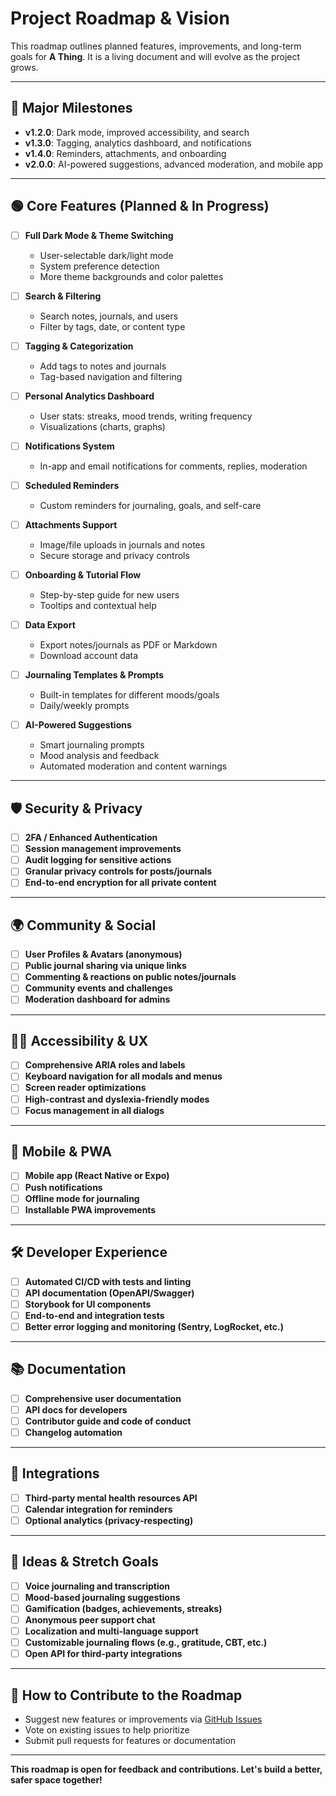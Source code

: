 # Project Roadmap & Vision

This roadmap outlines planned features, improvements, and long-term goals for **A Thing**. It is a living document and will evolve as the project grows.

---

## 🚀 Major Milestones

- **v1.2.0**: Dark mode, improved accessibility, and search
- **v1.3.0**: Tagging, analytics dashboard, and notifications
- **v1.4.0**: Reminders, attachments, and onboarding
- **v2.0.0**: AI-powered suggestions, advanced moderation, and mobile app

---

## 🟢 Core Features (Planned & In Progress)

- [ ] **Full Dark Mode & Theme Switching**
    - User-selectable dark/light mode
    - System preference detection
    - More theme backgrounds and color palettes

- [ ] **Search & Filtering**
    - Search notes, journals, and users
    - Filter by tags, date, or content type

- [ ] **Tagging & Categorization**
    - Add tags to notes and journals
    - Tag-based navigation and filtering

- [ ] **Personal Analytics Dashboard**
    - User stats: streaks, mood trends, writing frequency
    - Visualizations (charts, graphs)

- [ ] **Notifications System**
    - In-app and email notifications for comments, replies, moderation

- [ ] **Scheduled Reminders**
    - Custom reminders for journaling, goals, and self-care

- [ ] **Attachments Support**
    - Image/file uploads in journals and notes
    - Secure storage and privacy controls

- [ ] **Onboarding & Tutorial Flow**
    - Step-by-step guide for new users
    - Tooltips and contextual help

- [ ] **Data Export**
    - Export notes/journals as PDF or Markdown
    - Download account data

- [ ] **Journaling Templates & Prompts**
    - Built-in templates for different moods/goals
    - Daily/weekly prompts

- [ ] **AI-Powered Suggestions**
    - Smart journaling prompts
    - Mood analysis and feedback
    - Automated moderation and content warnings

---

## 🛡️ Security & Privacy

- [ ] **2FA / Enhanced Authentication**
- [ ] **Session management improvements**
- [ ] **Audit logging for sensitive actions**
- [ ] **Granular privacy controls for posts/journals**
- [ ] **End-to-end encryption for all private content**

---

## 🌍 Community & Social

- [ ] **User Profiles & Avatars (anonymous)**
- [ ] **Public journal sharing via unique links**
- [ ] **Commenting & reactions on public notes/journals**
- [ ] **Community events and challenges**
- [ ] **Moderation dashboard for admins**

---

## 🧑‍🦽 Accessibility & UX

- [ ] **Comprehensive ARIA roles and labels**
- [ ] **Keyboard navigation for all modals and menus**
- [ ] **Screen reader optimizations**
- [ ] **High-contrast and dyslexia-friendly modes**
- [ ] **Focus management in all dialogs**

---

## 📱 Mobile & PWA

- [ ] **Mobile app (React Native or Expo)**
- [ ] **Push notifications**
- [ ] **Offline mode for journaling**
- [ ] **Installable PWA improvements**

---

## 🛠️ Developer Experience

- [ ] **Automated CI/CD with tests and linting**
- [ ] **API documentation (OpenAPI/Swagger)**
- [ ] **Storybook for UI components**
- [ ] **End-to-end and integration tests**
- [ ] **Better error logging and monitoring (Sentry, LogRocket, etc.)**

---

## 📚 Documentation

- [ ] **Comprehensive user documentation**
- [ ] **API docs for developers**
- [ ] **Contributor guide and code of conduct**
- [ ] **Changelog automation**

---

## 🧩 Integrations

- [ ] **Third-party mental health resources API**
- [ ] **Calendar integration for reminders**
- [ ] **Optional analytics (privacy-respecting)**

---

## 📝 Ideas & Stretch Goals

- [ ] **Voice journaling and transcription**
- [ ] **Mood-based journaling suggestions**
- [ ] **Gamification (badges, achievements, streaks)**
- [ ] **Anonymous peer support chat**
- [ ] **Localization and multi-language support**
- [ ] **Customizable journaling flows (e.g., gratitude, CBT, etc.)**
- [ ] **Open API for third-party integrations**

---

## 🏁 How to Contribute to the Roadmap

- Suggest new features or improvements via [GitHub Issues](https://github.com/ThingSpace/TheThing/issues)
- Vote on existing issues to help prioritize
- Submit pull requests for features or documentation

---

**This roadmap is open for feedback and contributions. Let's build a better, safer space together!**
